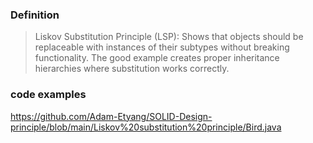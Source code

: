 ### Definition

> Liskov Substitution Principle (LSP): Shows that objects should be replaceable with instances of their subtypes without breaking functionality. The good example creates proper inheritance hierarchies where substitution works correctly.

### code examples

https://github.com/Adam-Etyang/SOLID-Design-principle/blob/main/Liskov%20substitution%20principle/Bird.java

